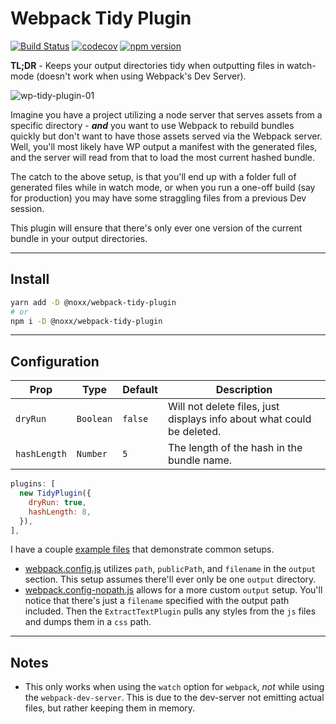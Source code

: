 # Webpack Tidy Plugin

[![Build Status](https://travis-ci.org/the0neWhoKnocks/webpack-tidy-plugin.svg?branch=master)](https://travis-ci.org/the0neWhoKnocks/webpack-tidy-plugin)
[![codecov](https://codecov.io/gh/the0neWhoKnocks/webpack-tidy-plugin/branch/master/graph/badge.svg)](https://codecov.io/gh/the0neWhoKnocks/webpack-tidy-plugin)
[![npm version](https://badge.fury.io/js/%40noxx%2Fwebpack-tidy-plugin.svg?cb=1)](https://badge.fury.io/js/%40noxx%2Fwebpack-tidy-plugin)

**TL;DR** - Keeps your output directories tidy when outputting files in
watch-mode (doesn't work when using Webpack's Dev Server).

![wp-tidy-plugin-01](https://user-images.githubusercontent.com/344140/36881882-82d68602-1d85-11e8-8989-170c5b3f1ed9.gif)

Imagine you have a project utilizing a node server that serves assets from a
specific directory - **_and_** you want to use Webpack to rebuild bundles quickly
but don't want to have those assets served via the Webpack server. Well, you'll
most likely have WP output a manifest with the generated files, and the server
will read from that to load the most current hashed bundle.

The catch to the above setup, is that you'll end up with a folder full of
generated files while in watch mode, or when you run a one-off build (say for
production) you may have some straggling files from a previous Dev session.

This plugin will ensure that there's only ever one version of the current bundle
in your output directories.

---

## Install

```sh
yarn add -D @noxx/webpack-tidy-plugin
# or
npm i -D @noxx/webpack-tidy-plugin
```

---

## Configuration

| Prop         | Type      | Default | Description |
| ------------ | --------- | ------- | ----------- |
| `dryRun` | `Boolean` | `false` | Will not delete files, just displays info about what could be deleted. |
| `hashLength` | `Number` | `5` | The length of the hash in the bundle name. |

```js
plugins: [
  new TidyPlugin({
    dryRun: true,
    hashLength: 8,
  }),
],
```

I have a couple [example files](./example) that demonstrate common setups.
- [webpack.config.js](./example/webpack.config.js) utilizes `path`, `publicPath`,
  and `filename` in the `output` section. This setup assumes there'll ever only
  be one `output` directory.
- [webpack.config-nopath.js](./example/webpack.config-nopath.js) allows for a
  more custom `output` setup. You'll notice that there's just a `filename`
  specified with the output path included. Then the `ExtractTextPlugin` pulls
  any styles from the `js` files and dumps them in a `css` path.

---

## Notes

- This only works when using the `watch` option for `webpack`, _not_
while using the `webpack-dev-server`. This is due to the dev-server not
emitting actual files, but rather keeping them in memory.
